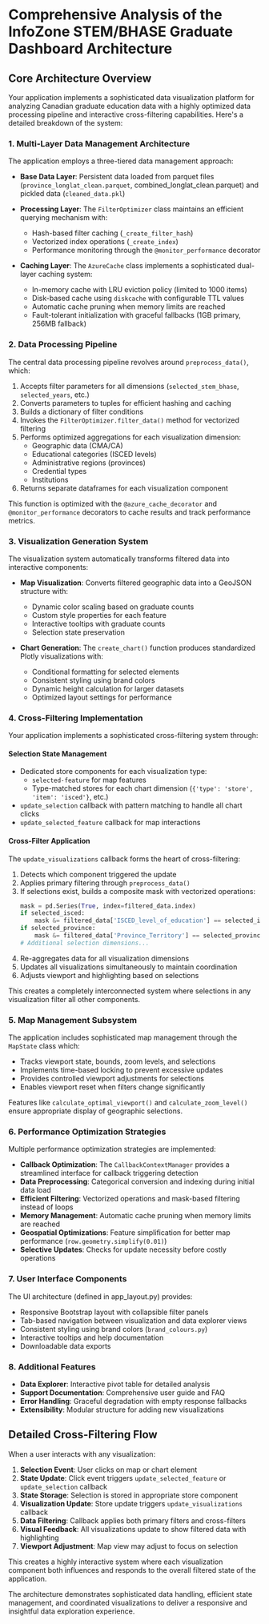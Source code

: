 # Comprehensive Analysis of the InfoZone STEM/BHASE Graduate Dashboard Architecture

## Core Architecture Overview

Your application implements a sophisticated data visualization platform for analyzing Canadian graduate education data with a highly optimized data processing pipeline and interactive cross-filtering capabilities. Here's a detailed breakdown of the system:

### 1. Multi-Layer Data Management Architecture

The application employs a three-tiered data management approach:

- **Base Data Layer**: Persistent data loaded from parquet files (`province_longlat_clean.parquet`, combined_longlat_clean.parquet) and pickled data (`cleaned_data.pkl`)

- **Processing Layer**: The `FilterOptimizer` class maintains an efficient querying mechanism with:
  - Hash-based filter caching (`_create_filter_hash`)
  - Vectorized index operations (`_create_index`)
  - Performance monitoring through the `@monitor_performance` decorator

- **Caching Layer**: The `AzureCache` class implements a sophisticated dual-layer caching system:
  - In-memory cache with LRU eviction policy (limited to 1000 items)
  - Disk-based cache using `diskcache` with configurable TTL values
  - Automatic cache pruning when memory limits are reached
  - Fault-tolerant initialization with graceful fallbacks (1GB primary, 256MB fallback)

### 2. Data Processing Pipeline

The central data processing pipeline revolves around `preprocess_data()`, which:

1. Accepts filter parameters for all dimensions (`selected_stem_bhase`, `selected_years`, etc.)
2. Converts parameters to tuples for efficient hashing and caching
3. Builds a dictionary of filter conditions
4. Invokes the `FilterOptimizer.filter_data()` method for vectorized filtering
5. Performs optimized aggregations for each visualization dimension:
   - Geographic data (CMA/CA)
   - Educational categories (ISCED levels)
   - Administrative regions (provinces)
   - Credential types
   - Institutions
6. Returns separate dataframes for each visualization component

This function is optimized with the `@azure_cache_decorator` and `@monitor_performance` decorators to cache results and track performance metrics.

### 3. Visualization Generation System

The visualization system automatically transforms filtered data into interactive components:

- **Map Visualization**: Converts filtered geographic data into a GeoJSON structure with:
  - Dynamic color scaling based on graduate counts
  - Custom style properties for each feature
  - Interactive tooltips with graduate counts
  - Selection state preservation

- **Chart Generation**: The `create_chart()` function produces standardized Plotly visualizations with:
  - Conditional formatting for selected elements
  - Consistent styling using brand colors
  - Dynamic height calculation for larger datasets
  - Optimized layout settings for performance

### 4. Cross-Filtering Implementation

Your application implements a sophisticated cross-filtering system through:

#### Selection State Management
- Dedicated store components for each visualization type:
  - `selected-feature` for map features
  - Type-matched stores for each chart dimension (`{'type': 'store', 'item': 'isced'}`, etc.)
- `update_selection` callback with pattern matching to handle all chart clicks
- `update_selected_feature` callback for map interactions

#### Cross-Filter Application
The `update_visualizations` callback forms the heart of cross-filtering:
1. Detects which component triggered the update
2. Applies primary filtering through `preprocess_data()`
3. If selections exist, builds a composite mask with vectorized operations:
   ```python
   mask = pd.Series(True, index=filtered_data.index)
   if selected_isced:
       mask &= filtered_data['ISCED_level_of_education'] == selected_isced
   if selected_province:
       mask &= filtered_data['Province_Territory'] == selected_province
   # Additional selection dimensions...
   ```
4. Re-aggregates data for all visualization dimensions
5. Updates all visualizations simultaneously to maintain coordination
6. Adjusts viewport and highlighting based on selections

This creates a completely interconnected system where selections in any visualization filter all other components.

### 5. Map Management Subsystem

The application includes sophisticated map management through the `MapState` class which:

- Tracks viewport state, bounds, zoom levels, and selections
- Implements time-based locking to prevent excessive updates
- Provides controlled viewport adjustments for selections
- Enables viewport reset when filters change significantly

Features like `calculate_optimal_viewport()` and `calculate_zoom_level()` ensure appropriate display of geographic selections.

### 6. Performance Optimization Strategies

Multiple performance optimization strategies are implemented:

- **Callback Optimization**: The `CallbackContextManager` provides a streamlined interface for callback triggering detection
- **Data Preprocessing**: Categorical conversion and indexing during initial data load
- **Efficient Filtering**: Vectorized operations and mask-based filtering instead of loops
- **Memory Management**: Automatic cache pruning when memory limits are reached
- **Geospatial Optimizations**: Feature simplification for better map performance (`row.geometry.simplify(0.01)`)
- **Selective Updates**: Checks for update necessity before costly operations

### 7. User Interface Components

The UI architecture (defined in app_layout.py) provides:

- Responsive Bootstrap layout with collapsible filter panels
- Tab-based navigation between visualization and data explorer views
- Consistent styling using brand colors (`brand_colours.py`)
- Interactive tooltips and help documentation
- Downloadable data exports

### 8. Additional Features

- **Data Explorer**: Interactive pivot table for detailed analysis
- **Support Documentation**: Comprehensive user guide and FAQ
- **Error Handling**: Graceful degradation with empty response fallbacks
- **Extensibility**: Modular structure for adding new visualizations

## Detailed Cross-Filtering Flow

When a user interacts with any visualization:

1. **Selection Event**: User clicks on map or chart element
2. **State Update**: Click event triggers `update_selected_feature` or `update_selection` callback
3. **State Storage**: Selection is stored in appropriate store component
4. **Visualization Update**: Store update triggers `update_visualizations` callback
5. **Data Filtering**: Callback applies both primary filters and cross-filters
6. **Visual Feedback**: All visualizations update to show filtered data with highlighting
7. **Viewport Adjustment**: Map view may adjust to focus on selection

This creates a highly interactive system where each visualization component both influences and responds to the overall filtered state of the application.

The architecture demonstrates sophisticated data handling, efficient state management, and coordinated visualizations to deliver a responsive and insightful data exploration experience.